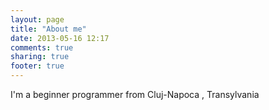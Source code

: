 ```yaml
---
layout: page
title: "About me"
date: 2013-05-16 12:17
comments: true
sharing: true
footer: true
---
```

I'm a beginner programmer from Cluj-Napoca , Transylvania